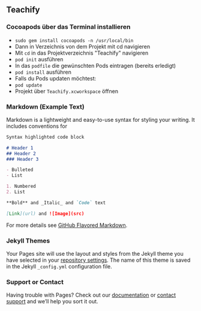 ## Teachify


### Cocoapods über das Terminal installieren
- `sudo gem install cocoapods -n /usr/local/bin`
- Dann in Verzeichnis von dem Projekt mit cd navigieren
- Mit `cd` in das Projektverzeichnis "Teachify" navigieren
- `pod init` ausführen
- In das `podfile` die gewünschten Pods eintragen (bereits erledigt)
- `pod install` ausführen
- Falls du Pods updaten möchtest:
- `pod update`
- Projekt über `Teachify.xcworkspace` öffnen



### Markdown (Example Text)

Markdown is a lightweight and easy-to-use syntax for styling your writing. It includes conventions for

```markdown
Syntax highlighted code block

# Header 1
## Header 2
### Header 3

- Bulleted
- List

1. Numbered
2. List

**Bold** and _Italic_ and `Code` text

[Link](url) and ![Image](src)
```

For more details see [GitHub Flavored Markdown](https://guides.github.com/features/mastering-markdown/).

### Jekyll Themes

Your Pages site will use the layout and styles from the Jekyll theme you have selected in your [repository settings](https://github.com/cpfeiffer3008/Teachify/settings). The name of this theme is saved in the Jekyll `_config.yml` configuration file.

### Support or Contact

Having trouble with Pages? Check out our [documentation](https://help.github.com/categories/github-pages-basics/) or [contact support](https://github.com/contact) and we’ll help you sort it out.

